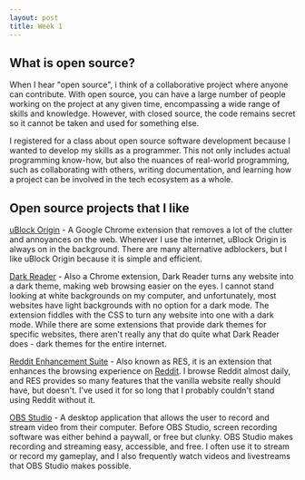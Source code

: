 ```yaml
---
layout: post
title: Week 1
---
```


## What is open source?

When I hear "open source", i think of a collaborative project where anyone can contribute. With open source, you can have a large number of people working on the project at any given time, encompassing a wide range of skills and knowledge. However, with closed source, the code remains secret so it cannot be taken and used for something else.

I registered for a class about open source software development because I wanted to develop my skills as a programmer. This not only includes actual programming know-how, but also the nuances of real-world programming, such as collaborating with others, writing documentation, and learning how a project can be involved in the tech ecosystem as a whole.

## Open source projects that I like

[uBlock Origin](https://github.com/gorhill/uBlock) - A Google Chrome extension that removes a lot of the clutter and annoyances on the web. Whenever I use the internet, uBlock Origin is always on in the background. There are many alternative adblockers, but I like uBlock Origin because it is simple and efficient.

[Dark Reader](https://github.com/darkreader/darkreader) - Also a Chrome extension, Dark Reader turns any website into a dark theme, making web browsing easier on the eyes. I cannot stand looking at white backgrounds on my computer, and unfortunately, most websites have light backgrounds with no option for a dark mode. The extension fiddles with the CSS to turn any website into one with a dark mode. While there are some extensions that provide dark themes for specific websites, there aren't really any that do quite what Dark Reader does - dark themes for the entire internet.

[Reddit Enhancement Suite](https://github.com/honestbleeps/Reddit-Enhancement-Suite) - Also known as RES, it is an extension that enhances the browsing experience on [Reddit](https://reddit.com). I browse Reddit almost daily, and RES provides so many features that the vanilla website really should have, but doesn't. I've used it for so long that I probably couldn't stand using Reddit without it.

[OBS Studio](https://github.com/obsproject/obs-studio) - A desktop application that allows the user to record and stream video from their computer. Before OBS Studio, screen recording software was either behind a paywall, or free but clunky. OBS Studio makes recording and streaming easy, accessible, and free. I often use it to stream or record my gameplay, and I also frequently watch videos and livestreams that OBS Studio makes possible.